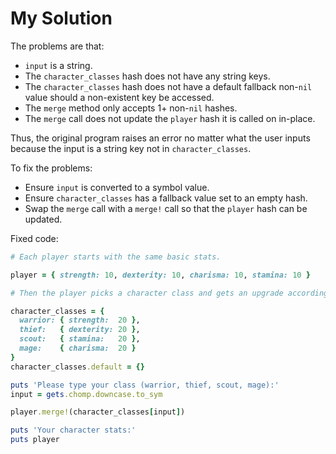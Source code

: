 # My Solution

The problems are that:

- `input` is a string.
- The `character_classes` hash does not have any string keys.
- The `character_classes` hash does not have a default fallback non-`nil` value should a non-existent key be accessed.
- The `merge` method only accepts 1+ non-`nil` hashes.
- The `merge` call does not update the `player` hash it is called on in-place.

Thus, the original program raises an error no matter what the user inputs because the input is a string key not in `character_classes`.

To fix the problems:

- Ensure `input` is converted to a symbol value.
- Ensure `character_classes` has a fallback value set to an empty hash.
- Swap the `merge` call with a `merge!` call so that the `player` hash can be updated.

Fixed code:

```ruby
# Each player starts with the same basic stats.

player = { strength: 10, dexterity: 10, charisma: 10, stamina: 10 }

# Then the player picks a character class and gets an upgrade accordingly.

character_classes = {
  warrior: { strength:  20 },
  thief:   { dexterity: 20 },
  scout:   { stamina:   20 },
  mage:    { charisma:  20 }
}
character_classes.default = {}

puts 'Please type your class (warrior, thief, scout, mage):'
input = gets.chomp.downcase.to_sym

player.merge!(character_classes[input])

puts 'Your character stats:'
puts player
```
